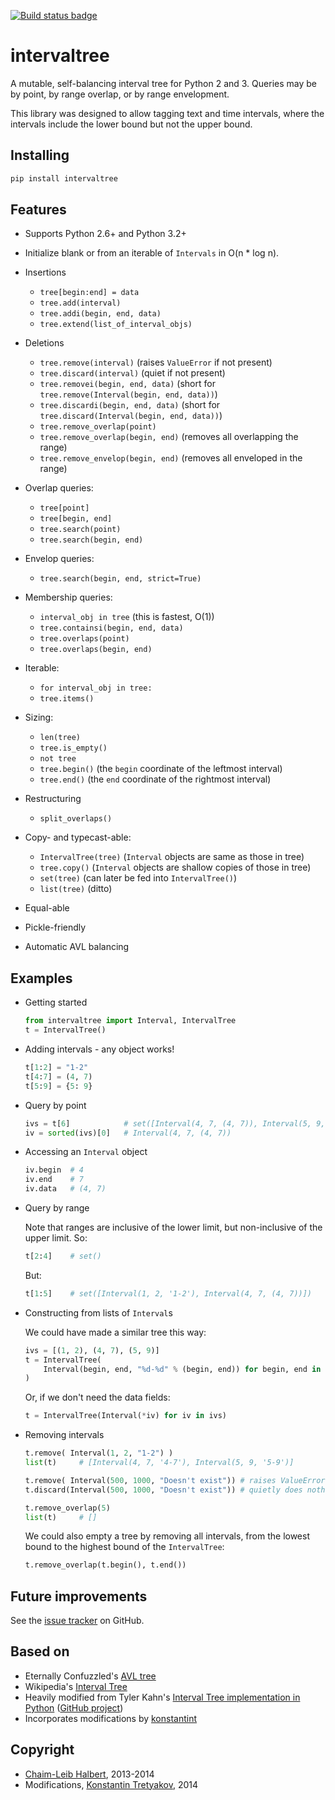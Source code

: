 [![Build status badge][]][build status]

intervaltree
============

A mutable, self-balancing interval tree for Python 2 and 3. Queries may be by point, by range overlap, or by range envelopment.

This library was designed to allow tagging text and time intervals, where the intervals include the lower bound but not the upper bound.

Installing
----------

```sh
pip install intervaltree
```

Features
--------

* Supports Python 2.6+ and Python 3.2+
* Initialize blank or from an iterable of `Intervals` in O(n * log n).
* Insertions

  * `tree[begin:end] = data`
  * `tree.add(interval)`
  * `tree.addi(begin, end, data)`
  * `tree.extend(list_of_interval_objs)`

* Deletions

  * `tree.remove(interval)`             (raises `ValueError` if not present)
  * `tree.discard(interval)`            (quiet if not present)
  * `tree.removei(begin, end, data)`    (short for `tree.remove(Interval(begin, end, data))`)
  * `tree.discardi(begin, end, data)`   (short for `tree.discard(Interval(begin, end, data))`)
  * `tree.remove_overlap(point)`
  * `tree.remove_overlap(begin, end)`   (removes all overlapping the range)
  * `tree.remove_envelop(begin, end)`   (removes all enveloped in the range)

* Overlap queries:

  * `tree[point]`
  * `tree[begin, end]`
  * `tree.search(point)`
  * `tree.search(begin, end)`

* Envelop queries:

  * `tree.search(begin, end, strict=True)`

* Membership queries:

  * `interval_obj in tree`              (this is fastest, O(1))
  * `tree.containsi(begin, end, data)`
  * `tree.overlaps(point)`
  * `tree.overlaps(begin, end)`

* Iterable:

  * `for interval_obj in tree:`
  * `tree.items()`

* Sizing:

  * `len(tree)`
  * `tree.is_empty()`
  * `not tree`
  * `tree.begin()`          (the `begin` coordinate of the leftmost interval)
  * `tree.end()`            (the `end` coordinate of the rightmost interval)

* Restructuring

  * `split_overlaps()`

* Copy- and typecast-able:

  * `IntervalTree(tree)`    (`Interval` objects are same as those in tree)
  * `tree.copy()`           (`Interval` objects are shallow copies of those in tree)
  * `set(tree)`             (can later be fed into `IntervalTree()`)
  * `list(tree)`            (ditto)

* Equal-able
* Pickle-friendly
* Automatic AVL balancing

Examples
--------

* Getting started

    ```python
    from intervaltree import Interval, IntervalTree
    t = IntervalTree()
    ```

* Adding intervals - any object works!

    ```python
    t[1:2] = "1-2"
    t[4:7] = (4, 7)
    t[5:9] = {5: 9}
    ```

* Query by point

    ```python
    ivs = t[6]            # set([Interval(4, 7, (4, 7)), Interval(5, 9, {5: 9})])
    iv = sorted(ivs)[0]   # Interval(4, 7, (4, 7))
    ```

* Accessing an `Interval` object

    ```python
    iv.begin  # 4
    iv.end    # 7
    iv.data   # (4, 7)
    ```

* Query by range

    Note that ranges are inclusive of the lower limit, but non-inclusive of the upper limit. So:

    ```python
    t[2:4]    # set()
    ```
    
    But:

    ```python
    t[1:5]    # set([Interval(1, 2, '1-2'), Interval(4, 7, (4, 7))])
    ```

* Constructing from lists of `Interval`s

    We could have made a similar tree this way:
    
    ```python
    ivs = [(1, 2), (4, 7), (5, 9)]
    t = IntervalTree(
        Interval(begin, end, "%d-%d" % (begin, end)) for begin, end in ivs
    )
    ```

    Or, if we don't need the data fields:
    
    ```python
    t = IntervalTree(Interval(*iv) for iv in ivs)
    ```
    
* Removing intervals
    
    ```python
    t.remove( Interval(1, 2, "1-2") )
    list(t)     # [Interval(4, 7, '4-7'), Interval(5, 9, '5-9')]

    t.remove( Interval(500, 1000, "Doesn't exist")) # raises ValueError
    t.discard(Interval(500, 1000, "Doesn't exist")) # quietly does nothing

    t.remove_overlap(5)
    list(t)     # []
    ```

    We could also empty a tree by removing all intervals, from the lowest bound to the highest bound of the `IntervalTree`:
    
    ```python
    t.remove_overlap(t.begin(), t.end())
    ```

Future improvements
-------------------

See the [issue tracker][] on GitHub.

Based on
--------

* Eternally Confuzzled's [AVL tree][Confuzzled AVL tree]
* Wikipedia's [Interval Tree][Wiki intervaltree]
* Heavily modified from Tyler Kahn's [Interval Tree implementation in Python][Kahn intervaltree] ([GitHub project][Kahn intervaltree GH])
* Incorporates modifications by [konstantint][Konstantin intervaltree]

Copyright
---------

* [Chaim-Leib Halbert][GH], 2013-2014
* Modifications, [Konstantin Tretyakov][Konstantin intervaltree], 2014


[build status badge]: https://travis-ci.org/chaimleib/intervaltree.svg?branch=master
[build status]: https://travis-ci.org/chaimleib/intervaltree
[GH]: https://github.com/chaimleib/intervaltree
[issue tracker]: https://github.com/chaimleib/intervaltree/issues
[Konstantin intervaltree]: https://github.com/konstantint/PyIntervalTree
[Confuzzled AVL tree]: http://www.eternallyconfuzzled.com/tuts/datastructures/jsw_tut_avl.aspx
[Wiki intervaltree]: http://en.wikipedia.org/wiki/Interval_tree
[Kahn intervaltree]: http://zurb.com/forrst/posts/Interval_Tree_implementation_in_python-e0K
[Kahn intervaltree GH]: https://github.com/tylerkahn/intervaltree-python


